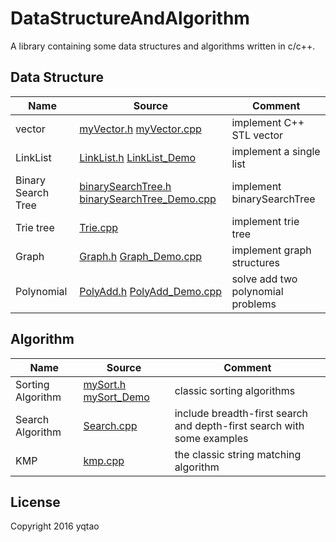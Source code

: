 # DataStructureAndAlgorithm

A library containing some data structures and algorithms written in c/c++.

## Data Structure

| Name |Source| Comment |
| ---- | -----| ------- |
|vector |[myVector.h](./vector/myVector.h) [myVector.cpp](./vector/myVector_Demo.cpp)|implement C++ STL vector |
|LinkList|[LinkList.h](./LinkList/LinkList.h) [LinkList_Demo](./LinkList/LinkList_Demo.cpp)| implement a single list|
|Binary Search Tree|[binarySearchTree.h](./binarySearchTree/binarySearchTree.h) [binarySearchTree_Demo.cpp](./binarySearchTree/binarySearchTree_Demo.cpp)|implement binarySearchTree|
|Trie tree |[Trie.cpp](./trieTree/Trie.cpp) | implement trie tree |
|Graph| [Graph.h](./Graph/Graph.h)  [Graph_Demo.cpp](./Graph/Graph_Demo.cpp) | implement graph structures |
|Polynomial| [PolyAdd.h](./PolyAdd/PolyAdd.h) [PolyAdd_Demo.cpp](./PolyAdd/PolyAdd_Demo.cpp)| solve add two polynomial problems|  


## Algorithm

| Name | Source |Comment |
| ---- | -------|------- |
|Sorting Algorithm | [mySort.h](./sort/mySort.h)  [mySort_Demo](./sort/mySort_Demo.cpp)| classic sorting algorithms |
|Search Algorithm| [Search.cpp](./Search/Search.cpp)  | include breadth-first search and depth-first search with some examples|
|KMP | [kmp.cpp](./KMP/kmp.cpp) | the classic string matching algorithm |

## License

Copyright 2016 yqtao


